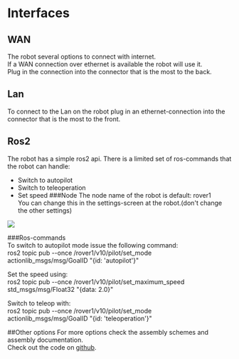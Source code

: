 # Interfaces

## WAN
The robot several options to connect with internet.  
If a WAN connection over ethernet is available the robot will use it.  
Plug in the connection into the connector that is the most to the back.  
## Lan
To connect to the Lan on the robot plug in an ethernet-connection into the connector that is the most to the front. 

## Ros2  
The robot has a simple ros2 api.
There is a limited set of ros-commands that the robot can handle:  
  - Switch to autopilot  
  - Switch to teleoperation  
  - Set speed
###Node
The node name of the robot is default: rover1  
You can change this in the settings-screen at the robot.(don't change the other settings)    
  
![](img/autopilot/ros2_node_name_setting.jpg)  

###Ros-commands  
To switch to autopilot mode issue the following command:  
ros2 topic pub --once /rover1/v10/pilot/set_mode actionlib_msgs/msg/GoalID "{id: 'autopilot'}"  
  
Set the speed using:  
ros2 topic pub --once /rover1/v10/pilot/set_maximum_speed std_msgs/msg/Float32 "{data: 2.0}"  
  
Switch to teleop with:  
ros2 topic pub --once /rover1/v10/pilot/set_mode actionlib_msgs/msg/GoalID "{id: 'teleoperation'}"
  
##Other options
For more options check the assembly schemes and assembly documentation.  
Check out the code on [github](https://github.com/cadenai/byodr).


